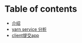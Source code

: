# Table of contents

* [介绍](README.md)
* [yarn service 分析](yarn-service-fen-xi.md)
* [client提交app](client-ti-jiao-app.md)

